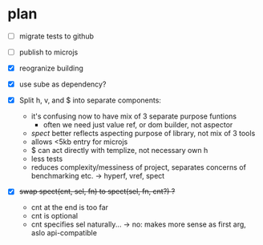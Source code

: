 # plan

* [ ] migrate tests to github

* [ ] publish to microjs

* [x] reogranize building

* [x] use sube as dependency?

* [x] Split h, v, and $ into separate components:
  + it's confusing now to have mix of 3 separate purpose funtions
    + often we need just value ref, or dom builder, not aspector
  + _spect_ better reflects aspecting purpose of library, not mix of 3 tools
  + allows <5kb entry for microjs
  + $ can act directly with templize, not necessary own h
  + less tests
  + reduces complexity/messiness of project, separates concerns of benchmarking etc.
  → hyperf, vref, spect

* [x] ~~swap spect(cnt, sel, fn) to spect(sel, fn, cnt?) ?~~
  - cnt at the end is too far
  + cnt is optional
  - cnt specifies sel naturally...
  → no: makes more sense as first arg, aslo api-compatible
